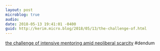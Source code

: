 ```yaml
---
layout: post
microblog: true
audio: 
date: 2018-05-13 19:41:01 -0400
guid: http://kerim.micro.blog/2018/05/13/the-challenge-of.html
---
```

[the challenge of intensive mentoring amid neoliberal scarcity](https://www.chronicle.com/article/The-Erotic-Professor/243401) #dendum
